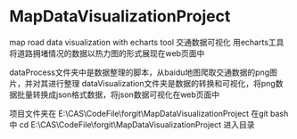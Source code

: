 # MapDataVisualizationProject
map road data visualization with echarts tool
交通数据可视化 用echarts工具将道路拥堵情况的数据以热力图的形式展现在web页面中

dataProcess文件夹中是数据整理的脚本，从baidu地图爬取交通数据的png图片，并对其进行整理
dataVisualization文件夹是数据的转换和可视化，将png数据批量转换成json格式数据，将json数据可视化在web页面中

项目文件夹在 E:\CAS\CodeFile\forgit\MapDataVisualizationProject
在git bash中 cd E:\CAS\CodeFile\forgit\MapDataVisualizationProject 进入目录
